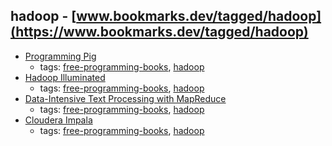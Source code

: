 hadoop - [www.bookmarks.dev/tagged/hadoop](https://www.bookmarks.dev/tagged/hadoop)
---
* [Programming Pig](http://chimera.labs.oreilly.com/books/1234000001811/index.html)
    * tags: [free-programming-books](../tagged/free-programming-books.md), [hadoop](../tagged/hadoop.md)
* [Hadoop Illuminated](http://hadoopilluminated.com/index.html)
    * tags: [free-programming-books](../tagged/free-programming-books.md), [hadoop](../tagged/hadoop.md)
* [Data-Intensive Text Processing with MapReduce](http://lintool.github.io/MapReduceAlgorithms/MapReduce-book-final.pdf)
    * tags: [free-programming-books](../tagged/free-programming-books.md), [hadoop](../tagged/hadoop.md)
* [Cloudera Impala](http://www.cloudera.com/content/www/en-us/resources/aboutcloudera/cloudera-impala-ebook.html)
    * tags: [free-programming-books](../tagged/free-programming-books.md), [hadoop](../tagged/hadoop.md)
